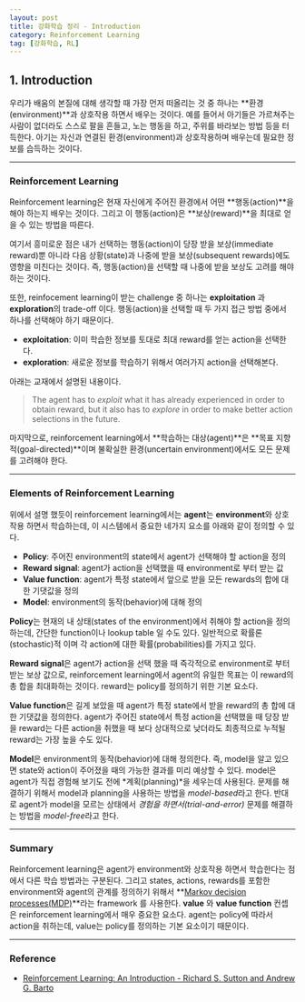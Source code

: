 ```yaml
---
layout: post
title: 강화학습 정리 - Introduction
category: Reinforcement Learning
tag: [강화학습, RL]
---
```




## 1. Introduction

우리가 배움의 본질에 대해 생각할 때 가장 먼저 떠올리는 것 중 하나는 **환경(environment)**과 상호작용 하면서 배우는 것이다. 예를 들어서 아기들은 가르쳐주는 사람이 없더라도 스스로 팔을 흔들고, 노는 행동을 하고, 주위를 바라보는 방법 등을 터득한다. 아기는 자신과 연결된 환경(environment)과 상호작용하며 배우는데 필요한 정보를 습득하는 것이다.


***
### Reinforcement Learning

Reinforcement learning은 현재 자신에게 주어진 환경에서 어떤 **행동(action)**을 해야 하는지 배우는 것이다. 그리고 이 행동(action)은 **보상(reward)**을 최대로 얻을 수 있는 방법을 따른다.

여기서 흥미로운 점은 내가 선택하는 행동(action)이 당장 받을 보상(immediate reward)뿐 아니라 다음 상황(state)과 나중에 받을 보상(subsequent rewards)에도 영향을 미친다는 것이다. 즉, 행동(action)을 선택할 때 나중에 받을 보상도 고려를 해야 하는 것이다.

또한, reinfocement learning이 받는 challenge 중 하나는 **exploitation** 과 **exploration**의 trade-off 이다. 행동(action)을 선택할 때 두 가지 접근 방법 중에서 하나를 선택해야 하기 때문이다.

- **exploitation**: 이미 학습한 정보를 토대로 최대 reward를 얻는 action을 선택한다.
- **exploration**: 새로운 정보를 학습하기 위해서 여러가지 action을 선택해본다.

아래는 교재에서 설명된 내용이다.
>The agent has to *exploit* what it has already experienced in order to obtain reward, but it also has to *explore* in order to make better action selections in the future.

마지막으로, reinforcement learning에서 **학습하는 대상(agent)**은 **목표 지향적(goal-directed)**이며 불확실한 환경(uncertain environment)에서도 모든 문제를 고려해야 한다.


***
### Elements of Reinforcement Learning

위에서 설명 했듯이 reinforcement learning에서는 **agent**는 **environment**와 상호작용 하면서 학습하는데, 이 시스템에서 중요한 네가지 요소를 아래와 같이 정의할 수 있다. 

- **Policy**: 주어진 environment의 state에서 agent가 선택해야 할 action을 정의
- **Reward signal**: agent가 action을 선택했을 때 environment로 부터 받는 값
- **Value function**: agent가 특정 state에서 앞으로 받을 모든 rewards의 합에 대한 기댓값을 정의
- **Model**: environment의 동작(behavior)에 대해 정의

**Policy**는 현재의 내 상태(states of the environment)에서 취해야 할 action을 정의 하는데, 간단한 function이나 lookup table 일 수도 있다. 일반적으로 확률론(stochastic)적 이며 각 action에 대한 확률(probabilities)를 가지고 있다. 

**Reward signal**은 agent가 action을 선택 했을 때 즉각적으로 environment로 부터 받는 보상 값으로, reinforcement learning에서 agent의 유일한 목표는 이 reward의 총 합을 최대화하는 것이다. reward는 policy를 정의하기 위한 기본 요소다. 

**Value function**은 길게 보았을 때 agent가 특정 state에서 받을 reward의 총 합에 대한 기댓값을 정의한다. agent가 주어진 state에서 특정 action을 선택했을 때 당장 받을 reward는 다른 action을 취했을 때 보다 상대적으로 낮더라도 최종적으로 누적될 reward는 가장 높을 수도 있다.

**Model**은 environment의 동작(behavior)에 대해 정의한다. 즉, model을 알고 있으면 state와 action이 주어졌을 때의 가능한 결과를 미리 예상할 수 있다. model은 agent가 직접 경험해 보기도 전에 *계획(planning)*을 세우는데 사용된다. 문제를 해결하기 위해서 model과 planning을 사용하는 방법을 *model-based*라고 한다. 반대로 agent가 model을 모르는 상태에서 *경험을 하면서(trial-and-error)* 문제를 해결하는 방법을 *model-free*라고 한다.


***
### Summary

Reinforcement learning은 agent가 environment와 상호작용 하면서 학습한다는 점에서 다른 학습 방법과는 구분된다. 그리고 states, actions, rewards를 포함한 environment와 agent의 관계를 정의하기 위해서 **[Markov decision processes(MDP)](https://en.wikipedia.org/wiki/Markov_decision_process)**라는 framework 를 사용한다. **value** 와 **value function** 컨셉은 reinforcement learning에서 매우 중요한 요소다. agent는 policy에 따라서 action을 취하는데, value는 policy를 정의하는 기본 요소이기 때문이다.


***
### Reference
- [Reinforcement Learning: An Introduction - Richard S. Sutton and Andrew G. Barto](http://incompleteideas.net/book/the-book.html)